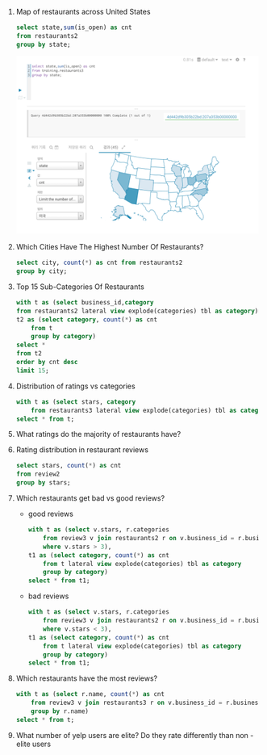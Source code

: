 1. Map of restaurants across United States

    ```sql
    select state,sum(is_open) as cnt
    from restaurants2
    group by state;
    ```

    ![](https://github.com/chancethecoder/bigdata-general-practice/blob/master/assets/picture1.png)


2. Which Cities Have The Highest Number Of Restaurants?

    ```sql
    select city, count(*) as cnt from restaurants2
    group by city;
    ```

3. Top 15 Sub-Categories Of Restaurants

    ```sql
    with t as (select business_id,category
    from restaurants2 lateral view explode(categories) tbl as category),
    t2 as (select category, count(*) as cnt
        from t
        group by category)
    select *
    from t2
    order by cnt desc
    limit 15;
    ```

4. Distribution of ratings vs categories

    ```sql
    with t as (select stars, category
        from restaurants3 lateral view explode(categories) tbl as category)
    select * from t;
    ```

5. What ratings do the majority of restaurants have?

6. Rating distribution in restaurant reviews

    ```sql
    select stars, count(*) as cnt
    from review2
    group by stars;
    ```

7. Which restaurants get bad vs good reviews?

    * good reviews

        ```sql
        with t as (select v.stars, r.categories
            from review3 v join restaurants2 r on v.business_id = r.business_id
            where v.stars > 3),
        t1 as (select category, count(*) as cnt
            from t lateral view explode(categories) tbl as category
            group by category)
        select * from t1;
        ```

    * bad reviews

        ```sql
        with t as (select v.stars, r.categories
            from review3 v join restaurants2 r on v.business_id = r.business_id
            where v.stars < 3),
        t1 as (select category, count(*) as cnt
            from t lateral view explode(categories) tbl as category
            group by category)
        select * from t1;
        ```

8. Which restaurants have the most reviews?

    ```sql
    with t as (select r.name, count(*) as cnt
        from review3 v join restaurants3 r on v.business_id = r.business_id
        group by r.name)
    select * from t;
    ```

9. What number of yelp users are elite? Do they rate differently than non -elite users